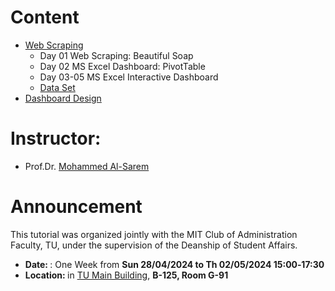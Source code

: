 # Content
* [Web Scraping](https://github.com/Moh-Sarem/Tutorials/blob/main/Prediction%20Models%20from%20Design%20to%20Deployment/index.md)
  - Day 01 Web Scraping: Beautiful Soap
  - Day 02 MS Excel Dashboard: PivotTable
  - Day 03-05 MS Excel Interactive Dashboard
  * [Data Set](https://github.com/Moh-Sarem/Tutorials/blob/main/README.md)
* [Dashboard Design](https://github.com/Moh-Sarem/Tutorials/tree/main/Web%20Scraping/README.md)

# Instructor:
* Prof.Dr. [Mohammed Al-Sarem](https://sites.google.com/site/alsaremmh)

# Announcement
This tutorial was organized jointly with the MIT Club of Administration Faculty, TU, under the supervision of the Deanship of Student Affairs.<br>
 - <lo><strong> Date: </strong>: One Week from <strong> Sun 28/04/2024 to Th 02/05/2024 15:00‐17:30 </strong></lo> 
 - <lo><strong> Location: </strong> in [TU Main Building](https://goo.gl/maps/AJiEF1E7ZDnDo42r9), <strong> B-125, Room G-91 </strong></lo>
<br/>

